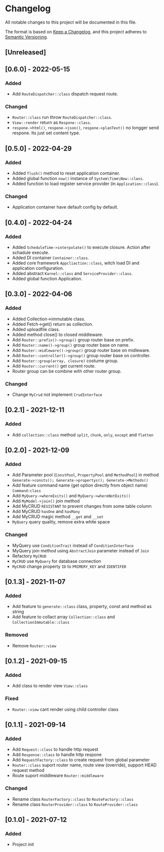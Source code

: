 # Changelog
All notable changes to this project will be documented in this file.

The format is based on [Keep a Changelog](https://keepachangelog.com/en/1.0.0/),
and this project adheres to [Semantic Versioning](https://semver.org/spec/v2.0.0.html).

## [Unreleased]

## [0.6.0] - 2022-05-15
### Added
- Add `RouteDispatcher::class` dispatch request route.

### Changed
- `Router::class` run throw `RouteDispatcher::class`.
- `View::render` return as `Respone::class`.
- `respone->html()`, `respone->json()`, `respone->planText()` no longger send respone. Its just set content type.

## [0.5.0] - 2022-04-29
### Added
- Added `flush()` method to reset application container.
- Added global function `now()` instance of `System\Time\Now::class`.
- Added function to load register service provider (in `Application::class`).

### Changed
- Application container have default config by default.

## [0.4.0] - 2022-04-24
### Added
- Added `ScheduleTime->interpolate()` to execute closure. Action after schadule execute.
- Added DI container `Container::class`.
- Added core framework `Appcliaction::class`, witch load DI and application configuration.
- Added abstract `Karnel::class` and `ServiceProvider::class`.
- Added global function Application.

## [0.3.0] - 2022-04-06
### Added
- Added Collection->immutable class.
- Added Fetch->get() return as collection.
- Added uploadfile class.
- Added method close() to closed middleware.
- Add `Router::prefix()->group()` group router base on prefix.
- Add `Router::name()->group()` group router base on name.
- Add `Router::midleware()->group()` group router base on midleware.
- Add `Router::controller()->group()` group router base on controller.
- Add `Router::group(array, closure)` costume group.
- Add `Router::current()` get current route.
- Router group can be combine with other router group.

### Changed
- Change `MyCrud` not implement `CrudInterface`

## [0.2.1] - 2021-12-11
### Added
- Add `collection::class` method `split`, `chunk`, `only`, `except` and `flatten`

## [0.2.0] - 2021-12-09
### Added
- Add Parameter pool (`ConstPool`, `PropertyPool` and `MethodPool`) in method `Generate->consts(); Generate->propertys(); Generate->Methods()`
- Add feature command name (get option directly from object name) ```Command:class```
- Add `MyQuery->whereExits()` and `MyQuery->whereNotExits()`
- Add `MyModel->join()` join method
- Add MyCRUD `RESISTANT` to prevent changes from some table column
- Add MyCRUD `hasOne` and `hasMany`
- Add MyCRUD magic method `__get` and `__set`
- `MyQuery` query quality, remove extra white space

### Changed
- MyQuery use `ConditionTrait` instead of `ConditionInterface`
- MyQuery join method using `AbstractJoin` parameter instead of `Join`
- Refactory `MyCRUD`
- `MyCRUD` use `MyQuery` for database connection
- `MyCRUD` change property `ID` to `PRIMERY_KEY` and `IDENTIFER`

## [0.1.3] - 2021-11-07
### Added
- Add feature to ```generate::class``` class, property, const and method as string
- Add feature to collact array ```Collection::class``` and ```CollectionImmutable::class```

### Removed
- Remove ```Router::view```

## [0.1.2] - 2021-09-15
### Added
- Add class to render view ```View::class```
### Fixed 
-  ```Router::view``` cant render using child controller class

## [0.1.1] - 2021-09-14
### Added
- Add ```Request::class``` to handle http request
- Add ```Response::class``` to handle http respone
- Add ```RequestFactory::class``` to create request from global parameter
- ```Router::class``` suport router name, route view (override), support HEAD request method
- Route suport middleware ```Router::middleware```

### Changed
- Rename class ```RouterFactory::class``` to ```RouteFactory::class```
- Rename class ```RouterProvider::class``` to ```RouteProvider::class```

## [0.1.0] - 2021-07-12
### Added
- Project init
